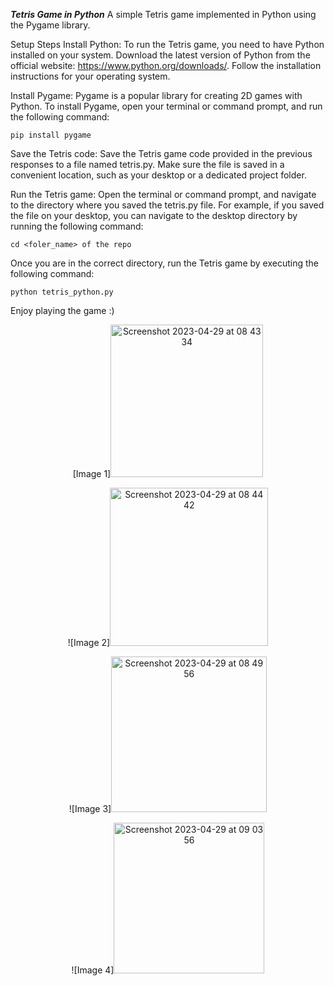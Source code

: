 ***Tetris Game in Python***
A simple Tetris game implemented in Python using the Pygame library.

Setup Steps
Install Python: To run the Tetris game, you need to have Python installed on your system. Download the latest version of Python from the official website: https://www.python.org/downloads/. Follow the installation instructions for your operating system.

Install Pygame: Pygame is a popular library for creating 2D games with Python. To install Pygame, open your terminal or command prompt, and run the following command:

```
pip install pygame
```
Save the Tetris code: Save the Tetris game code provided in the previous responses to a file named tetris.py. Make sure the file is saved in a convenient location, such as your desktop or a dedicated project folder.

Run the Tetris game: Open the terminal or command prompt, and navigate to the directory where you saved the tetris.py file. For example, if you saved the file on your desktop, you can navigate to the desktop directory by running the following command:

```
cd <foler_name> of the repo
```
Once you are in the correct directory, run the Tetris game by executing the following command:

```
python tetris_python.py
```
Enjoy playing the game :) 


<p align="center"!>[Image 1]<img width="244" alt="Screenshot 2023-04-29 at 08 43 34" src="https://user-images.githubusercontent.com/7631871/235288139-fe4ba14d-c6cd-4a76-94d1-ab8091327593.png"></p>
<p align="center"!>![Image 2]<img width="253" alt="Screenshot 2023-04-29 at 08 44 42" src="https://user-images.githubusercontent.com/7631871/235288144-7974fbbd-458f-4340-8866-187fe30bbaa7.png"> </p>
<p align="center"!>![Image 3]<img width="249" alt="Screenshot 2023-04-29 at 08 49 56" src="https://user-images.githubusercontent.com/7631871/235288301-a2dce392-4c62-459e-bb7f-8fc6114485db.png"> </p>
<p align="center"!>![Image 4]<img width="241" alt="Screenshot 2023-04-29 at 09 03 56" src="https://user-images.githubusercontent.com/7631871/235288849-34bdfc49-2a58-44c0-834d-d40512f8e937.png"></p>
